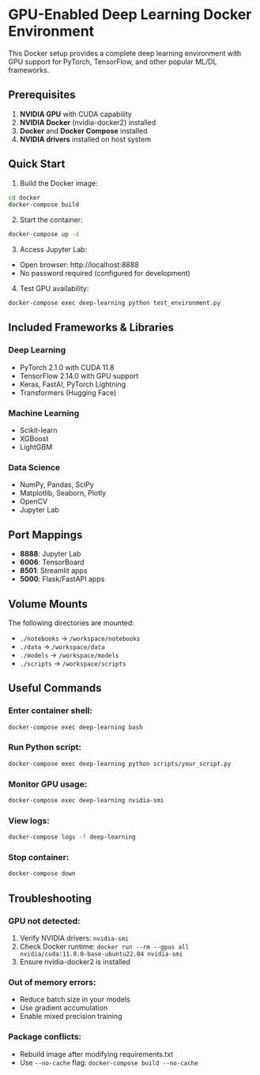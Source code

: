 # GPU-Enabled Deep Learning Docker Environment

This Docker setup provides a complete deep learning environment with GPU support for PyTorch, TensorFlow, and other popular ML/DL frameworks.

## Prerequisites

1. **NVIDIA GPU** with CUDA capability
2. **NVIDIA Docker** (nvidia-docker2) installed
3. **Docker** and **Docker Compose** installed
4. **NVIDIA drivers** installed on host system

## Quick Start

1. Build the Docker image:
```bash
cd docker
docker-compose build
```

2. Start the container:
```bash
docker-compose up -d
```

3. Access Jupyter Lab:
- Open browser: http://localhost:8888
- No password required (configured for development)

4. Test GPU availability:
```bash
docker-compose exec deep-learning python test_environment.py
```

## Included Frameworks & Libraries

### Deep Learning
- PyTorch 2.1.0 with CUDA 11.8
- TensorFlow 2.14.0 with GPU support
- Keras, FastAI, PyTorch Lightning
- Transformers (Hugging Face)

### Machine Learning
- Scikit-learn
- XGBoost
- LightGBM

### Data Science
- NumPy, Pandas, SciPy
- Matplotlib, Seaborn, Plotly
- OpenCV
- Jupyter Lab

## Port Mappings

- **8888**: Jupyter Lab
- **6006**: TensorBoard
- **8501**: Streamlit apps
- **5000**: Flask/FastAPI apps

## Volume Mounts

The following directories are mounted:
- `./notebooks` → `/workspace/notebooks`
- `./data` → `/workspace/data`
- `./models` → `/workspace/models`
- `./scripts` → `/workspace/scripts`

## Useful Commands

### Enter container shell:
```bash
docker-compose exec deep-learning bash
```

### Run Python script:
```bash
docker-compose exec deep-learning python scripts/your_script.py
```

### Monitor GPU usage:
```bash
docker-compose exec deep-learning nvidia-smi
```

### View logs:
```bash
docker-compose logs -f deep-learning
```

### Stop container:
```bash
docker-compose down
```

## Troubleshooting

### GPU not detected:
1. Verify NVIDIA drivers: `nvidia-smi`
2. Check Docker runtime: `docker run --rm --gpus all nvidia/cuda:11.8.0-base-ubuntu22.04 nvidia-smi`
3. Ensure nvidia-docker2 is installed

### Out of memory errors:
- Reduce batch size in your models
- Use gradient accumulation
- Enable mixed precision training

### Package conflicts:
- Rebuild image after modifying requirements.txt
- Use `--no-cache` flag: `docker-compose build --no-cache`